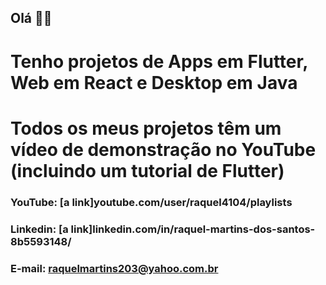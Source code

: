 ## Olá :woman_technologist:

# Tenho projetos de Apps em Flutter, Web em React e Desktop em Java
# Todos os meus projetos têm um vídeo de demonstração no YouTube (incluindo um tutorial de Flutter)

### YouTube: [a link]youtube.com/user/raquel4104/playlists
### Linkedin: [a link]linkedin.com/in/raquel-martins-dos-santos-8b5593148/
### E-mail: raquelmartins203@yahoo.com.br


